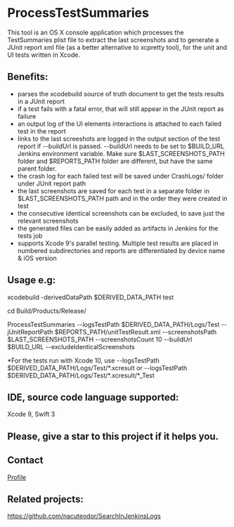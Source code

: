 # ProcessTestSummaries

This tool is an OS X console application which processes the TestSummaries plist file to extract the last screenshots and to generate a JUnit report xml file (as a better alternative to xcpretty tool), for the unit and UI tests written in Xcode.

## Benefits:
- parses the xcodebuild source of truth document to get the tests results in a JUnit report
- if a test fails with a fatal error, that will still appear in the JUnit report as failure
- an output log of the UI elements interactions is attached to each failed test in the report
- links to the last screeshots are logged in the output section of the test report if --buildUrl is passed. --buildUrl needs to be set to $BUILD_URL Jenkins environment variable. Make sure $LAST_SCREENSHOTS_PATH folder and $REPORTS_PATH folder are different, but have the same parent folder.
- the crash log for each failed test will be saved under CrashLogs/ folder under JUnit report path
- the last screenshots are saved for each test in a separate folder in $LAST_SCREENSHOTS_PATH path and in the order they were created in test
- the consecutive identical screenshots can be excluded, to save just the relevant screenshots
- the generated files can be easily added as artifacts in Jenkins for the tests job
- supports Xcode 9's parallel testing. Multiple test results are placed in numbered subdirectories and reports are differentiated by device name & iOS version

## Usage e.g:
xcodebuild -derivedDataPath $DERIVED_DATA_PATH test

cd Build/Products/Release/

ProcessTestSummaries --logsTestPath $DERIVED_DATA_PATH/Logs/Test --jUnitReportPath $REPORTS_PATH/unitTestResult.xml --screenshotsPath $LAST_SCREENSHOTS_PATH --screenshotsCount 10 --buildUrl $BUILD_URL --excludeIdenticalScreenshots

*For the tests run with Xcode 10, use --logsTestPath $DERIVED_DATA_PATH/Logs/Test/\*.xcresult or --logsTestPath $DERIVED_DATA_PATH/Logs/Test/\*.xcresult/\*_Test

## IDE, source code language supported:
Xcode 9, Swift 3

## Please, give a star to this project if it helps you.

## Contact
[Profile](http://nacuteodor.wix.com/profile)

## Related projects:
https://github.com/nacuteodor/SearchInJenkinsLogs

